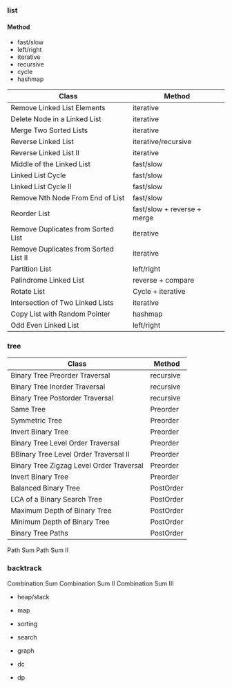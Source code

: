 ### list
#### Method
 * fast/slow
 * left/right
 * iterative
 * recursive
 * cycle
 * hashmap

|  Class | Method |
|  ----  | ----  |
| Remove Linked List Elements              | iterative                    |
| Delete Node in a Linked List             | iterative                    |
| Merge Two Sorted Lists                   | iterative                    |
| Reverse Linked List                      | iterative/recursive          |
| Reverse Linked List II                   | iterative          |
| Middle of the Linked List                | fast/slow                    |
| Linked List Cycle                        | fast/slow                    |
| Linked List Cycle II                     | fast/slow                    |
| Remove Nth Node From End of List         | fast/slow                    |
| Reorder List                             | fast/slow + reverse + merge  |
| Remove Duplicates from Sorted List       | iterative                    |
| Remove Duplicates from Sorted List II    | iterative                    |
| Partition List                           | left/right                   |
| Palindrome Linked List                   | reverse + compare            |
| Rotate List                              | Cycle + iterative            |
| Intersection of Two Linked Lists         | iterative                    |
| Copy List with Random Pointer            | hashmap                      |
| Odd Even Linked List                     | left/right                   |
 
### tree
|  Class | Method | 
|  ----  | ----  | 
| Binary Tree Preorder Traversal           | recursive                    |
| Binary Tree Inorder Traversal            | recursive                    |
| Binary Tree Postorder Traversal          | recursive                    |
| Same Tree                                | Preorder                     |
| Symmetric Tree                           | Preorder                     |
| Invert Binary Tree                       | Preorder                     |
| Binary Tree Level Order Traversal        | Preorder                     |
| BBinary Tree Level Order Traversal II    | Preorder                     |
| Binary Tree Zigzag Level Order Traversal | Preorder                     |
| Invert Binary Tree                       | Preorder                     |
| Balanced Binary Tree                     | PostOrder                    | 
| LCA of a Binary Search Tree              | PostOrder                    |
| Maximum Depth of Binary Tree             | PostOrder                    |
| Minimum Depth of Binary Tree             | PostOrder                    |
| Binary Tree Paths                        | PostOrder                    |
Path Sum
Path Sum II


### backtrack
Combination Sum
Combination Sum II
Combination Sum III

* heap/stack

* map

* sorting

* search

* graph

* dc

* dp